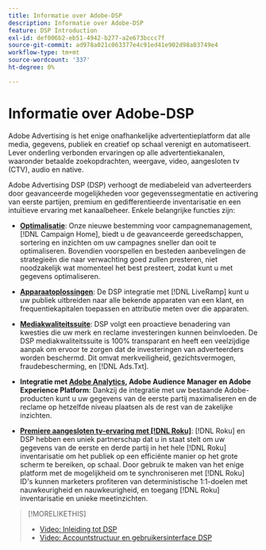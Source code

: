 ```yaml
---
title: Informatie over Adobe-DSP
description: Informatie over Adobe-DSP
feature: DSP Introduction
exl-id: def006b2-eb51-4942-b277-a2e673bccc7f
source-git-commit: ad978a021c063377e4c91ed41e902d98a03749e4
workflow-type: tm+mt
source-wordcount: '337'
ht-degree: 0%

---
```


# Informatie over Adobe-DSP

Adobe Advertising is het enige onafhankelijke advertentieplatform dat alle media, gegevens, publiek en creatief op schaal verenigt en automatiseert. Lever onderling verbonden ervaringen op alle advertentiekanalen, waaronder betaalde zoekopdrachten, weergave, video, aangesloten tv (CTV), audio en native.

Adobe Advertising DSP (DSP) verhoogt de mediabeleid van adverteerders door geavanceerde mogelijkheden voor gegevenssegmentatie en activering van eerste partijen, premium en gedifferentieerde inventarisatie en een intuïtieve ervaring met kanaalbeheer. Enkele belangrijke functies zijn:

* [**Optimalisatie**](features/optimization.md): Onze nieuwe bestemming voor campagnemanagement, [!DNL Campaign Home], biedt u de geavanceerde gereedschappen, sortering en inzichten om uw campagnes sneller dan ooit te optimaliseren. Bovendien voorspellen en besteden aanbevelingen de strategieën die naar verwachting goed zullen presteren, niet noodzakelijk wat momenteel het best presteert, zodat kunt u met gegevens optimaliseren.

* [**Apparaatoplossingen**](features/cross-device-solutions.md): De DSP integratie met [!DNL LiveRamp] kunt u uw publiek uitbreiden naar alle bekende apparaten van een klant, en frequentiekapitalen toepassen en attributie meten over die apparaten.

* [**Mediakwaliteitssuite**](features/brand-safety-media-quality.md): DSP volgt een proactieve benadering van kwesties die uw merk en reclame investeringen kunnen beïnvloeden. De DSP mediakwaliteitssuite is 100% transparant en heeft een veelzijdige aanpak om ervoor te zorgen dat de investeringen van adverteerders worden beschermd. Dit omvat merkveiligheid, gezichtsvermogen, fraudebescherming, en [!DNL Ads.Txt].

* **Integratie met [Adobe Analytics](/help/integrations/analytics/overview.md), Adobe Audience Manager en Adobe Experience Platform**: Dankzij de integratie met uw bestaande Adobe-producten kunt u uw gegevens van de eerste partij maximaliseren en de reclame op hetzelfde niveau plaatsen als de rest van de zakelijke inzichten.

* [**Premiere aangesloten tv-ervaring met [!DNL Roku]**](/help/dsp/inventory/roku-inventory.md): [!DNL Roku] en DSP hebben een uniek partnerschap dat u in staat stelt om uw gegevens van de eerste en derde partij in het hele [!DNL Roku] inventarisatie om het publiek op een efficiënte manier op het grote scherm te bereiken, op schaal. Door gebruik te maken van het enige platform met de mogelijkheid om te synchroniseren met [!DNL Roku] ID&#39;s kunnen marketers profiteren van deterministische 1:1-doelen met nauwkeurigheid en nauwkeurigheid, en toegang [!DNL Roku] inventarisatie en unieke meetinzichten.

>[!MORELIKETHIS]
>
>* [Video: Inleiding tot DSP](https://experienceleague.adobe.com/docs/advertising-cloud-learn/tutorials/dsp/intro.html)
>* [Video: Accountstructuur en gebruikersinterface DSP](https://experienceleague.adobe.com/docs/advertising-cloud-learn/tutorials/dsp/ui.html)

